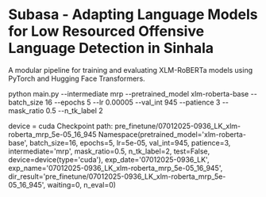 # Subasa - Adapting Language Models for Low Resourced Offensive Language Detection in Sinhala

A modular pipeline for training and evaluating XLM-RoBERTa models using PyTorch and Hugging Face Transformers.

python main.py --intermediate mrp --pretrained_model xlm-roberta-base --batch_size 16 --epochs 5 --lr 0.00005 --val_int 945 --patience 3 --mask_ratio 0.5 --n_tk_label 2

device = cuda
Checkpoint path:  pre_finetune/07012025-0936_LK_xlm-roberta_mrp_5e-05_16_945
Namespace(pretrained_model='xlm-roberta-base', batch_size=16, epochs=5, lr=5e-05, val_int=945, patience=3, intermediate='mrp', mask_ratio=0.5, n_tk_label=2, test=False, device=device(type='cuda'), exp_date='07012025-0936_LK', exp_name='07012025-0936_LK_xlm-roberta_mrp_5e-05_16_945', dir_result='pre_finetune/07012025-0936_LK_xlm-roberta_mrp_5e-05_16_945', waiting=0, n_eval=0)